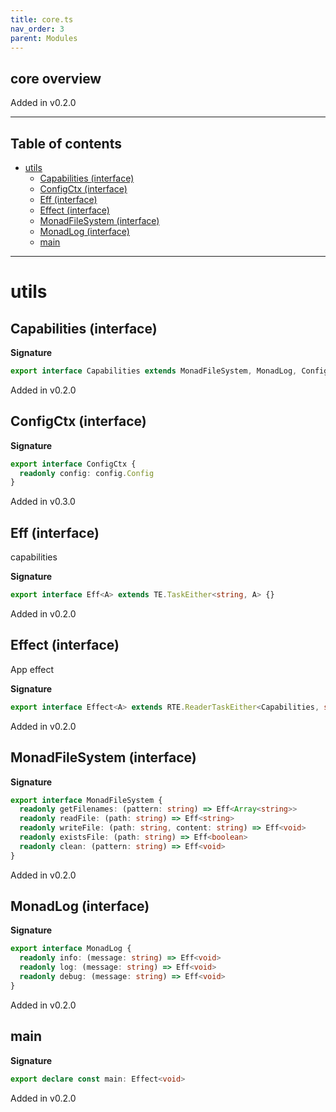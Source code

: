 ```yaml
---
title: core.ts
nav_order: 3
parent: Modules
---
```


## core overview

Added in v0.2.0

---

<h2 class="text-delta">Table of contents</h2>

- [utils](#utils)
  - [Capabilities (interface)](#capabilities-interface)
  - [ConfigCtx (interface)](#configctx-interface)
  - [Eff (interface)](#eff-interface)
  - [Effect (interface)](#effect-interface)
  - [MonadFileSystem (interface)](#monadfilesystem-interface)
  - [MonadLog (interface)](#monadlog-interface)
  - [main](#main)

---

# utils

## Capabilities (interface)

**Signature**

```ts
export interface Capabilities extends MonadFileSystem, MonadLog, ConfigCtx {}
```

Added in v0.2.0

## ConfigCtx (interface)

**Signature**

```ts
export interface ConfigCtx {
  readonly config: config.Config
}
```

Added in v0.3.0

## Eff (interface)

capabilities

**Signature**

```ts
export interface Eff<A> extends TE.TaskEither<string, A> {}
```

Added in v0.2.0

## Effect (interface)

App effect

**Signature**

```ts
export interface Effect<A> extends RTE.ReaderTaskEither<Capabilities, string, A> {}
```

Added in v0.2.0

## MonadFileSystem (interface)

**Signature**

```ts
export interface MonadFileSystem {
  readonly getFilenames: (pattern: string) => Eff<Array<string>>
  readonly readFile: (path: string) => Eff<string>
  readonly writeFile: (path: string, content: string) => Eff<void>
  readonly existsFile: (path: string) => Eff<boolean>
  readonly clean: (pattern: string) => Eff<void>
}
```

Added in v0.2.0

## MonadLog (interface)

**Signature**

```ts
export interface MonadLog {
  readonly info: (message: string) => Eff<void>
  readonly log: (message: string) => Eff<void>
  readonly debug: (message: string) => Eff<void>
}
```

Added in v0.2.0

## main

**Signature**

```ts
export declare const main: Effect<void>
```

Added in v0.2.0
